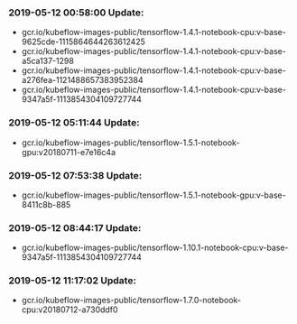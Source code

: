 ### 2019-05-12 00:58:00 Update:

- gcr.io/kubeflow-images-public/tensorflow-1.4.1-notebook-cpu:v-base-9625cde-1115864644263612425
- gcr.io/kubeflow-images-public/tensorflow-1.4.1-notebook-cpu:v-base-a5ca137-1298
- gcr.io/kubeflow-images-public/tensorflow-1.4.1-notebook-cpu:v-base-a276fea-1121488657383952384
- gcr.io/kubeflow-images-public/tensorflow-1.4.1-notebook-cpu:v-base-9347a5f-1113854304109727744
### 2019-05-12 05:11:44 Update:

- gcr.io/kubeflow-images-public/tensorflow-1.5.1-notebook-gpu:v20180711-e7e16c4a
### 2019-05-12 07:53:38 Update:

- gcr.io/kubeflow-images-public/tensorflow-1.5.1-notebook-gpu:v-base-8411c8b-885
### 2019-05-12 08:44:17 Update:

- gcr.io/kubeflow-images-public/tensorflow-1.10.1-notebook-cpu:v-base-9347a5f-1113854304109727744
### 2019-05-12 11:17:02 Update:

- gcr.io/kubeflow-images-public/tensorflow-1.7.0-notebook-cpu:v20180712-a730ddf0
